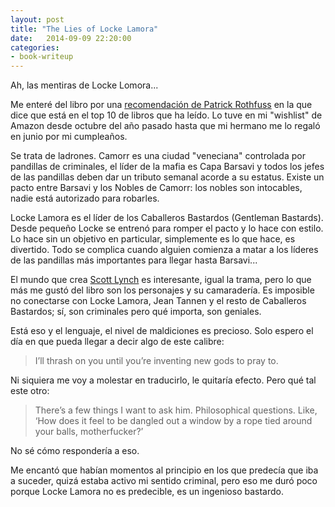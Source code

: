```yaml
---
layout: post
title: "The Lies of Locke Lamora"
date:   2014-09-09 22:20:00
categories:
- book-writeup
---
```


Ah, las mentiras de Locke Lomora...

Me enteré del libro por una [recomendación de Patrick Rothfuss](http://www.goodreads.com/review/show/99607064) en la que dice que está en el top 10 de libros que ha leído. Lo tuve en mi "wishlist" de Amazon desde octubre del año pasado hasta que mi hermano me lo regaló en junio por mi cumpleaños.

Se trata de ladrones. Camorr es una ciudad "veneciana" controlada por pandillas de criminales, el líder de la mafia es Capa Barsavi y todos los jefes de las pandillas deben dar un tributo semanal acorde a su estatus. Existe un pacto entre Barsavi y los Nobles de Camorr: los nobles son intocables, nadie está autorizado para robarles.

Locke Lamora es el líder de los Caballeros Bastardos (Gentleman Bastards). Desde pequeño Locke se entrenó para romper el pacto y lo hace con estilo. Lo hace sin un objetivo en particular, simplemente es lo que hace, es divertido. Todo se complica cuando alguien comienza a matar a los líderes de las pandillas más importantes para llegar hasta Barsavi...

El mundo que crea [Scott Lynch](https://twitter.com/scottlynch78) es interesante, igual la trama, pero lo que más me gustó del libro son los personajes y su camaradería. Es imposible no conectarse con Locke Lamora, Jean Tannen y el resto de Caballeros Bastardos; sí, son criminales pero qué importa, son geniales.

Está eso y el lenguaje, el nivel de maldiciones es precioso. Solo espero el día en que pueda llegar a decir algo de este calibre:

> I’ll thrash on you until you’re inventing new gods to pray to.

Ni siquiera me voy a molestar en traducirlo, le quitaría efecto. Pero qué tal este otro:

> There’s a few things I want to ask him. Philosophical questions. Like, ‘How does it feel to be dangled out a window by a rope tied around your balls, motherfucker?’

No sé cómo respondería a eso.

Me encantó que habían momentos al principio en los que predecía que iba a suceder, quizá estaba activo mi sentido criminal, pero eso me duró poco porque Locke Lamora no es predecible, es un ingenioso bastardo.